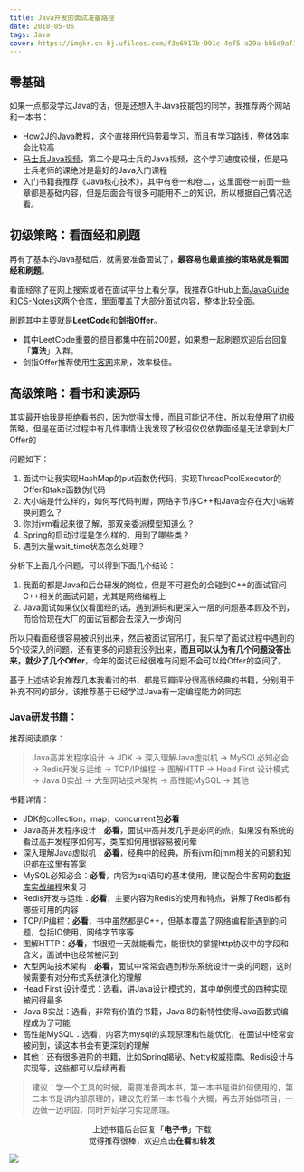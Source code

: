 ```yaml
---
title: Java开发的面试准备路径
date: 2018-05-06
tags: Java
cover: https://imgkr.cn-bj.ufileos.com/f3e6917b-991c-4ef5-a29a-bb5d9af1273a.gif
---
```


## 零基础

如果一点都没学过Java的话，但是还想入手Java技能包的同学，我推荐两个网站和一本书：

- [How2J的Java教程](http://how2j.cn/ "How2J的Java教程")，这个直接用代码带着学习，而且有学习路线，整体效率会比较高
- [马士兵Java视频](https://www.bilibili.com/video/av36806419?from=search&seid=16017107412719903040 "马士兵Java视频")，第二个是马士兵的Java视频，这个学习速度较慢，但是马士兵老师的课绝对是最好的Java入门课程
- 入门书籍我推荐《Java核心技术》，其中有卷一和卷二，这里面卷一前面一些章都是基础内容，但是后面会有很多可能用不上的知识，所以根据自己情况选看。

## 初级策略：看面经和刷题

再有了基本的Java基础后，就需要准备面试了，**最容易也最直接的策略就是看面经和刷题**。

看面经除了在网上搜索或者在面试平台上看分享，我推荐GitHub上面[JavaGuide](https://github.com/Snailclimb/JavaGuide "JavaGuide")和[CS-Notes](https://github.com/CyC2018/CS-Notes "CS-Notes")这两个仓库，里面覆盖了大部分面试内容，整体比较全面。

刷题其中主要就是**LeetCode**和**剑指Offer**。

- 其中LeetCode重要的题目都集中在前200题，如果想一起刷题欢迎后台回复「**算法**」入群。
- 剑指Offer推荐使用[牛客网](https://www.nowcoder.com/ta/coding-interviews "剑指Offer")来刷，效率极佳。

## 高级策略：看书和读源码

其实最开始我是拒绝看书的，因为觉得太慢，而且可能记不住，所以我使用了初级策略，但是在面试过程中有几件事情让我发现了秋招仅仅依靠面经是无法拿到大厂Offer的

问题如下：

1. 面试中让我实现HashMap的put函数伪代码，实现ThreadPoolExecutor的Offer和take函数伪代码
2. 大小端是什么样的，如何写代码判断，网络字节序C++和Java会存在大小端转换问题么？
3. 你对jvm看起来很了解，那双亲委派模型知道么？
4. Spring的启动过程是怎么样的，用到了哪些类？
5. 遇到大量wait_time状态怎么处理？

分析下上面几个问题，可以得到下面几个结论：

1. 我面的都是Java和后台研发的岗位，但是不可避免的会碰到C++的面试官问C++相关的面试问题，尤其是网络编程上
2. Java面试如果仅仅看面经的话，遇到源码和更深入一层的问题基本顾及不到，而恰恰现在大厂的面试官都会去深入一步询问

所以只看面经很容易被识别出来，然后被面试官吊打，我只举了面试过程中遇到的5个较深入的问题，还有更多的问题我没列出来，**而且可以认为有几个问题没答出来，就少了几个Offer**，今年的面试已经很难有问题不会可以给Offer的空间了。

基于上述结论我推荐几本我看过的书，都是豆瓣评分很高很经典的书籍，分别用于补充不同的部分，该推荐基于已经学过Java有一定编程能力的同志

### Java研发书籍：

推荐阅读顺序：

> Java高并发程序设计 -> JDK -> 深入理解Java虚拟机 -> MySQL必知必会 ->  Redis开发与运维 -> TCP/IP编程 -> 图解HTTP -> Head First 设计模式 -> Java 8实战 -> 大型网站技术架构 -> 高性能MySQL  -> 其他

书籍详情：

- JDK的collection，map，concurrent包**必看**
- Java高并发程序设计：**必看**，面试中高并发几乎是必问的点，如果没有系统的看过高并发程序如何写，类库如何用很容易被问晕
- 深入理解Java虚拟机：**必看**，经典中的经典，所有jvm和jmm相关的问题和知识都在这里有答案
- MySQL必知必会：**必看**，内容为sql语句的基本使用，建议配合牛客网的[数据库实战编程](https://www.nowcoder.com/ta/sql "数据库实战编程")来复习
- Redis开发与运维：**必看**，主要内容为Redis的使用和特点，讲解了Redis都有哪些可用的内容
- TCP/IP编程：**必看**，书中虽然都是C++，但基本覆盖了网络编程能遇到的问题，包括IO使用，网络字节序等
- 图解HTTP：**必看**，书很短一天就能看完，能很快的掌握http协议中的字段和含义，面试中也经常被问到
- 大型网站技术架构：**必看**，面试中常常会遇到秒杀系统设计一类的问题，这时候需要有对分布式系统演化的理解 
- Head First 设计模式：选看，讲Java设计模式的，其中单例模式的四种实现被问得最多
- Java 8实战：选看，非常有价值的书籍，Java 8的新特性使得Java函数式编程成为了可能
- 高性能MySQL：选看，内容为mysql的实现原理和性能优化，在面试中经常会被问到，读这本书会有更深刻的理解
- 其他：还有很多进阶的书籍，比如Spring揭秘、Netty权威指南、Redis设计与实现等，这些都可以后续再看

> 建议：学一个工具的时候，需要准备两本书，第一本书是讲如何使用的，第二本书是讲内部原理的，建议先将第一本书看个大概，再去开始做项目，一边做一边巩固，同时开始学习实现原理。

<span style="display:block;text-align:center;">上述书籍后台回复「<strong>电子书</strong>」下载</span>
<span style="display:block;text-align:center;">觉得推荐很棒，欢迎点击<strong>在看</strong>和<strong>转发</strong></span>

![](https://imgkr.cn-bj.ufileos.com/f3e6917b-991c-4ef5-a29a-bb5d9af1273a.gif)
